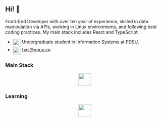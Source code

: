 ## Hi! 👋
Front-End Developer with over ten year of experience, skilled in data manipulation via APIs, working in Linux environments, and following best coding practices. My main stack includes React and TypeScript.
- <img align="top" src="https://raw.githubusercontent.com/Tarikul-Islam-Anik/Animated-Fluent-Emojis/master/Emojis/Objects/Graduation%20Cap.png" width="25" height="25" /> Undergraduate student in Information Systems at PDSU.
- <img align="top" src="https://raw.githubusercontent.com/Tarikul-Islam-Anik/Animated-Fluent-Emojis/master/Emojis/Objects/Inbox%20Tray.png" width="25" height="25" /> fxcl@gnux.cn
<!-- - <img align="top" src="https://wakatime.com/badge/user/abdb4217-ca9d-4a20-960c-a8f5d95cca53.svg"  /> -->

<!-- <div align="center">
<a  href="https://github.com/leeool?tab=repositories">
  <img align="center"  width="390" src="https://github-readme-stats.vercel.app/api/wakatime?username=@leeool&theme=github_dark&custom_title=" />
</a>
</div> -->

### Main Stack
<p align="center">
    <img height="40" src="https://skillicons.dev/icons?i=emacs,react,ts,nest,next" />
</p>

### Learning
<p align="center">
    <img height="40" src="https://skillicons.dev/icons?i=rust,svelte,bash" />
</p>

